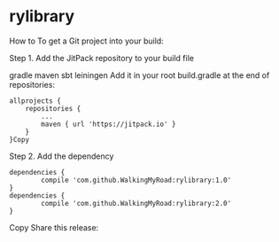 # rylibrary
How to
To get a Git project into your build:

Step 1. Add the JitPack repository to your build file

gradle
maven
sbt
leiningen
Add it in your root build.gradle at the end of repositories:

	allprojects {
		repositories {
			...
			maven { url 'https://jitpack.io' }
		}
	}Copy
Step 2. Add the dependency

	dependencies {
	        compile 'com.github.WalkingMyRoad:rylibrary:1.0'
	}
	dependencies {
	        compile 'com.github.WalkingMyRoad:rylibrary:2.0'
	}
Copy
Share this release:
